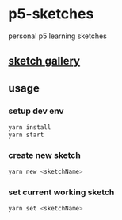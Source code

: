 # p5-sketches

personal p5 learning sketches

## [sketch gallery](./README-SKETCHES.md)

## usage

### setup dev env

```sh
yarn install
yarn start
```

### create new sketch

```sh
yarn new <sketchName>
```

### set current working sketch

```sh
yarn set <sketchName>
```
